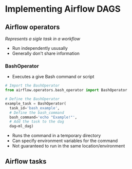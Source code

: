 # Implementing Airflow DAGS

## Airflow operators
_Represents a sigle task in a workflow_
- Run independently ususally
- Generally don't share information

### BashOperator
- Executes a give Bash command or script
```python
# Import the BashOperator
from airflow.operators.bash_operator import BashOperator

# Define the BashOperator
example_task = BashOperator(
  task_id='bash_example',
  # Define the bash_command
  bash_command='echo "Example!"',
  # Add the task to the dag
  dag=ml_dag)
```
- Runs the command in a temporary directory
- Can specify environment variables for the command
- Not guaranteed to run in the same location/environment

## Airflow tasks
